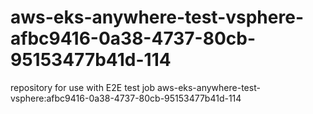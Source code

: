 # aws-eks-anywhere-test-vsphere-afbc9416-0a38-4737-80cb-95153477b41d-114
repository for use with E2E test job aws-eks-anywhere-test-vsphere:afbc9416-0a38-4737-80cb-95153477b41d-114
